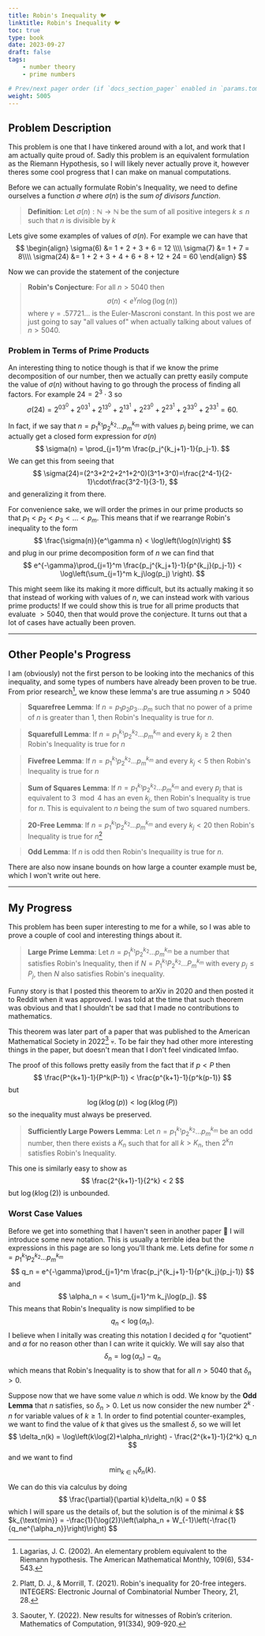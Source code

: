 ```yaml
---
title: Robin's Inequality 🐦
linktitle: Robin's Inequality 🐦
toc: true
type: book
date: 2023-09-27
draft: false
tags:
    - number theory
    - prime numbers

# Prev/next pager order (if `docs_section_pager` enabled in `params.toml`)
weight: 5005
---
```


## Problem Description

This problem is one that I have tinkered around with a lot, and work that I am actually quite proud of. Sadly this problem is an equivalent formulation as the Riemann Hypothesis, so I will likely never actually prove it, however theres some cool progress that I can make on manual computations.

Before we can actually formulate Robin's Inequality, we need to define ourselves a function $\sigma$ where $\sigma(n)$ is the *sum of divisors function*.

> **Definition**: Let $\sigma(n):\mathbb{N}\rightarrow\mathbb{N}$ be the sum of all positive integers $k \leq n$ such that $n$ is divisible by $k$

Lets give some examples of values of $\sigma(n)$. For example we can have that
$$
\begin{align}
\sigma(6) &= 1 + 2 + 3 + 6 = 12 \\\\
\sigma(7) &= 1 + 7 = 8\\\\
\sigma(24) &= 1 + 2 + 3 + 4 + 6 + 8 + 12 + 24 = 60
\end{align}
$$

Now we can provide the statement of the conjecture

> **Robin's Conjecture**: For all $n > 5040$ then
$$
\sigma(n) < e^\gamma n\log(\log(n))
$$
where $\gamma=.57721\ldots$ is the Euler-Mascroni constant. In this post we are just going to say "all values of" when actually talking about values of $n>5040$.

### Problem in Terms of Prime Products

An interesting thing to notice though is that if we know the prime decomposition of our number, then we actually can pretty easily compute the value of $\sigma(n)$ without having to go through the process of finding all factors. For example $24=2^3\cdot 3$ so
$$
\sigma(24)= 2^03^0 + 2^03^1 + 2^13^0 + 2^13^1 + 2^23^0 + 2^23^1 + 2^33^0 + 2^33^1= 60.
$$

In fact, if we say that $n=p_1^{k_1}p_2^{k_2}\ldots p_m^{k_m}$ with values $p_j$ being prime, we can actually get a closed form expression for $\sigma(n)$
$$
\sigma(n) = \prod_{j=1}^m \frac{p_j^{k_j+1}-1}{p_j-1}.
$$
We can get this from seeing that
$$
\sigma(24)=(2^3+2^2+2^1+2^0)(3^1+3^0)=\frac{2^4-1}{2-1}\cdot\frac{3^2-1}{3-1},
$$
and generalizing it from there.

For convenience sake, we will order the primes in our prime products so that $p_1 < p_2 < p_3 < \ldots < p_m$. This means that if we rearrange Robin's inequality to the form
$$
\frac{\sigma(n)}{e^\gamma n} < \log\left(\log(n)\right) 
$$
and plug in our prime decomposition form of $n$ we can find that
$$
e^{-\gamma}\prod_{j=1}^m \frac{p_j^{k_j+1}-1}{p^{k_j}(p_j-1)} < \log\left(\sum_{j=1}^m k_j\log(p_j) \right).
$$

This might seem like its making it more difficult, but its actually making it so that instead of working with values of $n$, we can instead work with various prime products! If we could show this is true for all prime products that evaluate $>5040$, then that would prove the conjecture. It turns out that a lot of cases have actually been proven.

---

## Other People's Progress

I am (obviously) not the first person to be looking into the mechanics of this inequality, and some types of numbers have already been proven to be true. From prior research[^1], we know these lemma's are true assuming $n > 5040$

> **Squarefree Lemma**: If $n=p_1p_2p_3\ldots p_m$ such that no power of a prime of $n$ is greater than $1$, then Robin's Inequality is true for $n$.

> **Squarefull Lemma**: If $n=p_1^{k_1}p_2^{k_2}\ldots p_m^{k_m}$ and every $k_j\geq 2$ then Robin's Inequality is true for $n$

> **Fivefree Lemma**: If $n=p_1^{k_1}p_2^{k_2}\ldots p_m^{k_m}$ and every $k_j < 5$ then Robin's Inequality is true for $n$

> **Sum of Squares Lemma**: If $n=p_1^{k_1}p_2^{k_2}\ldots p_m^{k_m}$ and every $p_j$ that is equivalent to $3\mod 4$ has an even $k_j$, then Robin's Inequality is true for $n$. This is equivalent to $n$ being the sum of two squared numbers.

> **20-Free Lemma**: If $n=p_1^{k_1}p_2^{k_2}\ldots p_m^{k_m}$ and every $k_j < 20$ then Robin's Inequality is true for $n$[^2]

> **Odd Lemma**: If $n$ is odd then Robin's Inequaility is true for $n$.

There are also now insane bounds on how large a counter example must be, which I won't write out here. 

---

## My Progress

This problem has been super interesting to me for a while, so I was able to prove a couple of cool and interesting things about it. 

> **Large Prime Lemma**: Let $n=p_1^{k_1}p_2^{k_2}\ldots p_m^{k_m}$ be a number that satisfies Robin's Inequality, then if $N=P_1^{k_1}P_2^{k_2}\ldots P_m^{k_m}$ with every $p_j\leq P_j$, then $N$ also satisfies Robin's inequality.

Funny story is that I posted this theorem to arXiv in 2020 and then posted it to Reddit when it was approved. I was told at the time that such theorem was obvious and that I shouldn't be sad that I made no contributions to mathematics.

This theorem was later part of a paper that was published to the American Mathematical Society in 2022[^3] 💀. To be fair they had other more interesting things in the paper, but doesn't mean that I don't feel vindicated lmfao.

The proof of this follows pretty easily from the fact that if $p < P$ then
$$
\frac{P^{k+1}-1}{P^k(P-1)} < \frac{p^{k+1}-1}{p^k(p-1)}
$$
but
$$
\log\left(k\log(p)\right) < \log\left(k\log(P)\right)
$$
so the inequality must always be preserved.

> **Sufficiently Large Powers Lemma**: Let $n=p_1^{k_1}p_2^{k_2}\ldots p_m^{k_m}$ be an odd number, then there exists a $K_n$ such that for all $k > K_n$, then $2^kn$ satisfies Robin's Inequality.

This one is similarly easy to show as
$$
\frac{2^{k+1}-1}{2^k} < 2
$$
but $\log\left(k\log(2)\right)$ is unbounded.

### Worst Case Values

Before we get into something that I haven't seen in another paper 🤞 I will introduce some new notation. This is usually a terrible idea but the expressions in this page are so long you'll thank me. Lets define for some $n=p_1^{k_1}p_2^{k_2}\ldots p_m^{k_m}$
$$
q_n = e^{-\gamma}\prod_{j=1}^m \frac{p_j^{k_j+1}-1}{p^{k_j}(p_j-1)}
$$
and
$$
\alpha_n = < \sum_{j=1}^m k_j\log(p_j).
$$
This means that Robin's Inequality is now simplified to be
$$
q_n < \log(\alpha_n).
$$
I believe when I initally was creating this notation I decided $q$ for "quotient" and $\alpha$ for no reason other than I can write it quickly. We will say also that
$$
\delta_n = \log(\alpha_n) - q_n
$$
which means that Robin's Inequality is to show that for all $n>5040$ that $\delta_n > 0$.

Suppose now that we have some value $n$ which is odd. We know by the **Odd Lemma** that $n$ satisfies, so $\delta_n > 0$. Let us now consider the new number $2^k\cdot n$ for variable values of $k\geq 1$. In order to find potential counter-examples, we want to find the value of $k$ that gives us the smallest $\delta$, so we will let
$$
\delta_n(k) = \log\left(k\log(2)+\alpha_n\right) - \frac{2^{k+1}-1}{2^k} q_n
$$
and we want to find
$$
\min_{k\in\mathbb{N}}\delta_n(k).
$$

We can do this via calculus by doing
$$
\frac{\partial}{\partial k}\delta_n(k) = 0
$$
which I will spare us the details of, but the solution is of the minimal $k$
$$
$k_{\text{min}} = -\frac{1}{\log(2)}\left(\alpha_n + W_{-1}\left(-\frac{1}{q_ne^{\alpha_n}}\right)\right)
$$

[^1]: Lagarias, J. C. (2002). An elementary problem equivalent to the Riemann hypothesis. The American Mathematical Monthly, 109(6), 534-543.

[^2]: Platt, D. J., & Morrill, T. (2021). Robin's inequality for 20-free integers. INTEGERS: Electronic Journal of Combinatorial Number Theory, 21, 28.

[^3]: Saouter, Y. (2022). New results for witnesses of Robin’s criterion. Mathematics of Computation, 91(334), 909-920.